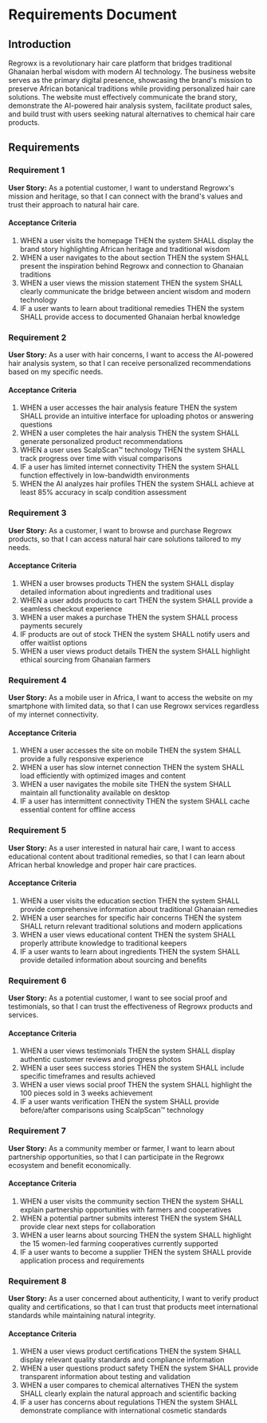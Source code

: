 # Requirements Document

## Introduction

Regrowx is a revolutionary hair care platform that bridges traditional Ghanaian herbal wisdom with modern AI technology. The business website serves as the primary digital presence, showcasing the brand's mission to preserve African botanical traditions while providing personalized hair care solutions. The website must effectively communicate the brand story, demonstrate the AI-powered hair analysis system, facilitate product sales, and build trust with users seeking natural alternatives to chemical hair care products.

## Requirements

### Requirement 1

**User Story:** As a potential customer, I want to understand Regrowx's mission and heritage, so that I can connect with the brand's values and trust their approach to natural hair care.

#### Acceptance Criteria

1. WHEN a user visits the homepage THEN the system SHALL display the brand story highlighting African heritage and traditional wisdom
2. WHEN a user navigates to the about section THEN the system SHALL present the inspiration behind Regrowx and connection to Ghanaian traditions
3. WHEN a user views the mission statement THEN the system SHALL clearly communicate the bridge between ancient wisdom and modern technology
4. IF a user wants to learn about traditional remedies THEN the system SHALL provide access to documented Ghanaian herbal knowledge

### Requirement 2

**User Story:** As a user with hair concerns, I want to access the AI-powered hair analysis system, so that I can receive personalized recommendations based on my specific needs.

#### Acceptance Criteria

1. WHEN a user accesses the hair analysis feature THEN the system SHALL provide an intuitive interface for uploading photos or answering questions
2. WHEN a user completes the hair analysis THEN the system SHALL generate personalized product recommendations
3. WHEN a user uses ScalpScan™ technology THEN the system SHALL track progress over time with visual comparisons
4. IF a user has limited internet connectivity THEN the system SHALL function effectively in low-bandwidth environments
5. WHEN the AI analyzes hair profiles THEN the system SHALL achieve at least 85% accuracy in scalp condition assessment

### Requirement 3

**User Story:** As a customer, I want to browse and purchase Regrowx products, so that I can access natural hair care solutions tailored to my needs.

#### Acceptance Criteria

1. WHEN a user browses products THEN the system SHALL display detailed information about ingredients and traditional uses
2. WHEN a user adds products to cart THEN the system SHALL provide a seamless checkout experience
3. WHEN a user makes a purchase THEN the system SHALL process payments securely
4. IF products are out of stock THEN the system SHALL notify users and offer waitlist options
5. WHEN a user views product details THEN the system SHALL highlight ethical sourcing from Ghanaian farmers

### Requirement 4

**User Story:** As a mobile user in Africa, I want to access the website on my smartphone with limited data, so that I can use Regrowx services regardless of my internet connectivity.

#### Acceptance Criteria

1. WHEN a user accesses the site on mobile THEN the system SHALL provide a fully responsive experience
2. WHEN a user has slow internet connection THEN the system SHALL load efficiently with optimized images and content
3. WHEN a user navigates the mobile site THEN the system SHALL maintain all functionality available on desktop
4. IF a user has intermittent connectivity THEN the system SHALL cache essential content for offline access

### Requirement 5

**User Story:** As a user interested in natural hair care, I want to access educational content about traditional remedies, so that I can learn about African herbal knowledge and proper hair care practices.

#### Acceptance Criteria

1. WHEN a user visits the education section THEN the system SHALL provide comprehensive information about traditional Ghanaian remedies
2. WHEN a user searches for specific hair concerns THEN the system SHALL return relevant traditional solutions and modern applications
3. WHEN a user views educational content THEN the system SHALL properly attribute knowledge to traditional keepers
4. IF a user wants to learn about ingredients THEN the system SHALL provide detailed information about sourcing and benefits

### Requirement 6

**User Story:** As a potential customer, I want to see social proof and testimonials, so that I can trust the effectiveness of Regrowx products and services.

#### Acceptance Criteria

1. WHEN a user views testimonials THEN the system SHALL display authentic customer reviews and progress photos
2. WHEN a user sees success stories THEN the system SHALL include specific timeframes and results achieved
3. WHEN a user views social proof THEN the system SHALL highlight the 100 pieces sold in 3 weeks achievement
4. IF a user wants verification THEN the system SHALL provide before/after comparisons using ScalpScan™ technology

### Requirement 7

**User Story:** As a community member or farmer, I want to learn about partnership opportunities, so that I can participate in the Regrowx ecosystem and benefit economically.

#### Acceptance Criteria

1. WHEN a user visits the community section THEN the system SHALL explain partnership opportunities with farmers and cooperatives
2. WHEN a potential partner submits interest THEN the system SHALL provide clear next steps for collaboration
3. WHEN a user learns about sourcing THEN the system SHALL highlight the 15 women-led farming cooperatives currently supported
4. IF a user wants to become a supplier THEN the system SHALL provide application process and requirements

### Requirement 8

**User Story:** As a user concerned about authenticity, I want to verify product quality and certifications, so that I can trust that products meet international standards while maintaining natural integrity.

#### Acceptance Criteria

1. WHEN a user views product certifications THEN the system SHALL display relevant quality standards and compliance information
2. WHEN a user questions product safety THEN the system SHALL provide transparent information about testing and validation
3. WHEN a user compares to chemical alternatives THEN the system SHALL clearly explain the natural approach and scientific backing
4. IF a user has concerns about regulations THEN the system SHALL demonstrate compliance with international cosmetic standards